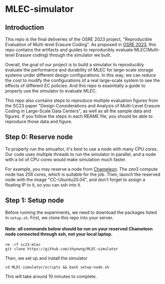# MLEC-simulator
## Introduction
This repo is the final deliveries of the OSRE 2023 project, "Reproducible Evaluation of Multi-level Erasure Coding". As proposed in [OSRE 2023](https://ucsc-ospo.github.io/report/osre23/ornl/multilevelerasure/20230801-zhiyanw/), this repo contains the artifacts and guides to reproducibly evaluate MLEC(Multi-level Erasure coding) through the simulator we built. 

Overall, the goal of our project is to build a simulator to reproducibly evaluate the performance and durability of MLEC for large-scale storage systems under different design configurations. In this way, we can reduce the cost to modify the configurations of a real large-scale system to see the effects of different EC policies. And this repo is essentially a guide to properly use the simulator to evaluate MLEC. 


This repo also contains steps to reproduce multiple evaluation figures from the SC23 paper "Design Considerations and Analysis of Multi-Level Erasure Coding in Large-Scale Data Centers", as well as all the sample data and figures. If you follow the steps in each REAME file, you should be able to reproduce those data and figure. 

## Step 0: Reserve node

To properly run the simualtor, it's best to use a node with many CPU cores. Our code uses multiple threads to run the simulator in parallel, and a node with a lot of CPU cores would make simulation much faster.

For example, you may reserve a node from [Chameleon](https://chameleoncloud.readthedocs.io/en/latest/technical/reservations.html). The zen3 compute node has 256 cores, which is suitable for the job. Then, launch the reserved node with the image "CC-Ubuntu20.04", and don't forget to assign a floating IP to it, so you can ssh into it. 

## Step 1: Setup node 

Before running the experiments, we need to download the packages listed in `setup.sh`. First, we clone this repo into your server. 

#### Note: all commands below should be run on your reserved Chameleon node connected through ssh, not your local laptop.

```
rm -rf sc23-mlec
git clone https://github.com/zhynwng/MLEC-simulator
```

Then, we set up and install the simulator
```
cd MLEC-simulator/scripts && bash setup-node.sh
```

This will take around 10 minutes to complete.

